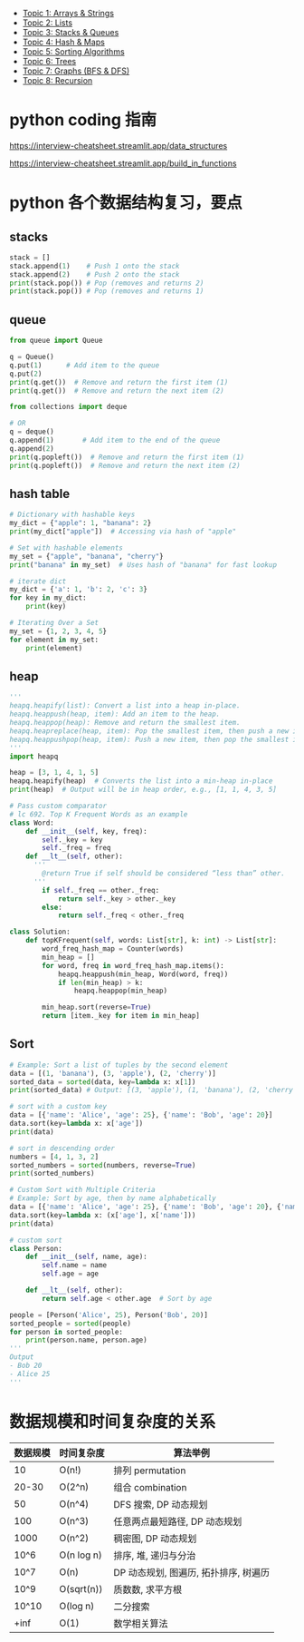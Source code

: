 - [Topic 1: Arrays & Strings](#topic-1-arrays--strings)
- [Topic 2: Lists](#topic-2-lists)
- [Topic 3: Stacks & Queues](#topic-3-stacks--queues)
- [Topic 4: Hash & Maps](#topic-4-hash--maps)
- [Topic 5: Sorting Algorithms](#topic-5-sorting-algorithms)
- [Topic 6: Trees](#topic-6-trees)
- [Topic 7: Graphs (BFS & DFS)](#Graph)
- [Topic 8: Recursion](#topic-8-recursion)

# python coding 指南

https://interview-cheatsheet.streamlit.app/data_structures

https://interview-cheatsheet.streamlit.app/build_in_functions

# python 各个数据结构复习，要点

## stacks

```Python
stack = []
stack.append(1)    # Push 1 onto the stack
stack.append(2)    # Push 2 onto the stack
print(stack.pop()) # Pop (removes and returns 2)
print(stack.pop()) # Pop (removes and returns 1)
```

## queue

```Python
from queue import Queue

q = Queue()
q.put(1)      # Add item to the queue
q.put(2)
print(q.get())  # Remove and return the first item (1)
print(q.get())  # Remove and return the next item (2)

from collections import deque

# OR
q = deque()
q.append(1)       # Add item to the end of the queue
q.append(2)
print(q.popleft())  # Remove and return the first item (1)
print(q.popleft())  # Remove and return the next item (2)
```

## hash table

```Python
# Dictionary with hashable keys
my_dict = {"apple": 1, "banana": 2}
print(my_dict["apple"])  # Accessing via hash of "apple"

# Set with hashable elements
my_set = {"apple", "banana", "cherry"}
print("banana" in my_set)  # Uses hash of "banana" for fast lookup

# iterate dict
my_dict = {'a': 1, 'b': 2, 'c': 3}
for key in my_dict:
    print(key)

# Iterating Over a Set
my_set = {1, 2, 3, 4, 5}
for element in my_set:
    print(element)
```

## heap

```Python
'''
heapq.heapify(list): Convert a list into a heap in-place.
heapq.heappush(heap, item): Add an item to the heap.
heapq.heappop(heap): Remove and return the smallest item.
heapq.heapreplace(heap, item): Pop the smallest item, then push a new item.
heapq.heappushpop(heap, item): Push a new item, then pop the smallest item.
'''
import heapq

heap = [3, 1, 4, 1, 5]
heapq.heapify(heap)  # Converts the list into a min-heap in-place
print(heap)  # Output will be in heap order, e.g., [1, 1, 4, 3, 5]

# Pass custom comparator
# lc 692. Top K Frequent Words as an example
class Word:
    def __init__(self, key, freq):
        self._key = key
        self._freq = freq
    def __lt__(self, other):
      '''
        @return True if self should be considered “less than” other.
      '''
        if self._freq == other._freq:
            return self._key > other._key
        else:
            return self._freq < other._freq

class Solution:
    def topKFrequent(self, words: List[str], k: int) -> List[str]:
        word_freq_hash_map = Counter(words)
        min_heap = []
        for word, freq in word_freq_hash_map.items():
            heapq.heappush(min_heap, Word(word, freq))
            if len(min_heap) > k:
                heapq.heappop(min_heap)

        min_heap.sort(reverse=True)
        return [item._key for item in min_heap]


```

## Sort

```Python
# Example: Sort a list of tuples by the second element
data = [(1, 'banana'), (3, 'apple'), (2, 'cherry')]
sorted_data = sorted(data, key=lambda x: x[1])
print(sorted_data) # Output: [(3, 'apple'), (1, 'banana'), (2, 'cherry')]

# sort with a custom key
data = [{'name': 'Alice', 'age': 25}, {'name': 'Bob', 'age': 20}]
data.sort(key=lambda x: x['age'])
print(data)

# sort in descending order
numbers = [4, 1, 3, 2]
sorted_numbers = sorted(numbers, reverse=True)
print(sorted_numbers)

# Custom Sort with Multiple Criteria
# Example: Sort by age, then by name alphabetically
data = [{'name': 'Alice', 'age': 25}, {'name': 'Bob', 'age': 20}, {'name': 'Charlie', 'age': 20}]
data.sort(key=lambda x: (x['age'], x['name']))
print(data)

# custom sort
class Person:
    def __init__(self, name, age):
        self.name = name
        self.age = age

    def __lt__(self, other):
        return self.age < other.age  # Sort by age

people = [Person('Alice', 25), Person('Bob', 20)]
sorted_people = sorted(people)
for person in sorted_people:
    print(person.name, person.age)
'''
Output
- Bob 20
- Alice 25
'''
```

# 数据规模和时间复杂度的关系

| 数据规模 | 时间复杂度 | 算法举例                              |
| -------- | ---------- | ------------------------------------- |
| 10       | O(n!)      | 排列 permutation                      |
| 20-30    | O(2^n)     | 组合 combination                      |
| 50       | O(n^4)     | DFS 搜索, DP 动态规划                 |
| 100      | O(n^3)     | 任意两点最短路径, DP 动态规划         |
| 1000     | O(n^2)     | 稠密图, DP 动态规划                   |
| 10^6     | O(n log n) | 排序, 堆, 递归与分治                  |
| 10^7     | O(n)       | DP 动态规划, 图遍历, 拓扑排序, 树遍历 |
| 10^9     | O(sqrt(n)) | 质数数, 求平方根                      |
| 10^10    | O(log n)   | 二分搜索                              |
| +inf     | O(1)       | 数学相关算法                          |
